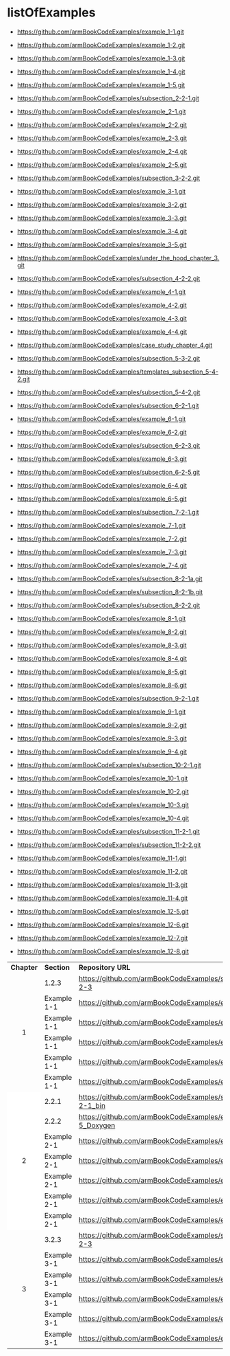 # listOfExamples

* https://github.com/armBookCodeExamples/example_1-1.git
* https://github.com/armBookCodeExamples/example_1-2.git
* https://github.com/armBookCodeExamples/example_1-3.git
* https://github.com/armBookCodeExamples/example_1-4.git
* https://github.com/armBookCodeExamples/example_1-5.git

* https://github.com/armBookCodeExamples/subsection_2-2-1.git
* https://github.com/armBookCodeExamples/example_2-1.git
* https://github.com/armBookCodeExamples/example_2-2.git
* https://github.com/armBookCodeExamples/example_2-3.git
* https://github.com/armBookCodeExamples/example_2-4.git
* https://github.com/armBookCodeExamples/example_2-5.git

* https://github.com/armBookCodeExamples/subsection_3-2-2.git
* https://github.com/armBookCodeExamples/example_3-1.git
* https://github.com/armBookCodeExamples/example_3-2.git
* https://github.com/armBookCodeExamples/example_3-3.git
* https://github.com/armBookCodeExamples/example_3-4.git
* https://github.com/armBookCodeExamples/example_3-5.git
* https://github.com/armBookCodeExamples/under_the_hood_chapter_3.git

* https://github.com/armBookCodeExamples/subsection_4-2-2.git
* https://github.com/armBookCodeExamples/example_4-1.git
* https://github.com/armBookCodeExamples/example_4-2.git
* https://github.com/armBookCodeExamples/example_4-3.git
* https://github.com/armBookCodeExamples/example_4-4.git
* https://github.com/armBookCodeExamples/case_study_chapter_4.git

* https://github.com/armBookCodeExamples/subsection_5-3-2.git
* https://github.com/armBookCodeExamples/templates_subsection_5-4-2.git
* https://github.com/armBookCodeExamples/subsection_5-4-2.git

* https://github.com/armBookCodeExamples/subsection_6-2-1.git
* https://github.com/armBookCodeExamples/example_6-1.git
* https://github.com/armBookCodeExamples/example_6-2.git
* https://github.com/armBookCodeExamples/subsection_6-2-3.git
* https://github.com/armBookCodeExamples/example_6-3.git
* https://github.com/armBookCodeExamples/subsection_6-2-5.git
* https://github.com/armBookCodeExamples/example_6-4.git
* https://github.com/armBookCodeExamples/example_6-5.git

* https://github.com/armBookCodeExamples/subsection_7-2-1.git
* https://github.com/armBookCodeExamples/example_7-1.git
* https://github.com/armBookCodeExamples/example_7-2.git
* https://github.com/armBookCodeExamples/example_7-3.git
* https://github.com/armBookCodeExamples/example_7-4.git

* https://github.com/armBookCodeExamples/subsection_8-2-1a.git
* https://github.com/armBookCodeExamples/subsection_8-2-1b.git
* https://github.com/armBookCodeExamples/subsection_8-2-2.git
* https://github.com/armBookCodeExamples/example_8-1.git
* https://github.com/armBookCodeExamples/example_8-2.git
* https://github.com/armBookCodeExamples/example_8-3.git
* https://github.com/armBookCodeExamples/example_8-4.git
* https://github.com/armBookCodeExamples/example_8-5.git
* https://github.com/armBookCodeExamples/example_8-6.git

* https://github.com/armBookCodeExamples/subsection_9-2-1.git
* https://github.com/armBookCodeExamples/example_9-1.git
* https://github.com/armBookCodeExamples/example_9-2.git
* https://github.com/armBookCodeExamples/example_9-3.git
* https://github.com/armBookCodeExamples/example_9-4.git

* https://github.com/armBookCodeExamples/subsection_10-2-1.git
* https://github.com/armBookCodeExamples/example_10-1.git
* https://github.com/armBookCodeExamples/example_10-2.git
* https://github.com/armBookCodeExamples/example_10-3.git
* https://github.com/armBookCodeExamples/example_10-4.git

* https://github.com/armBookCodeExamples/subsection_11-2-1.git
* https://github.com/armBookCodeExamples/subsection_11-2-2.git
* https://github.com/armBookCodeExamples/example_11-1.git
* https://github.com/armBookCodeExamples/example_11-2.git
* https://github.com/armBookCodeExamples/example_11-3.git
* https://github.com/armBookCodeExamples/example_11-4.git

* https://github.com/armBookCodeExamples/example_12-5.git
* https://github.com/armBookCodeExamples/example_12-6.git
* https://github.com/armBookCodeExamples/example_12-7.git
* https://github.com/armBookCodeExamples/example_12-8.git

<table>
  <tr>
    <td><b>Chapter</b></td> 
    <td><b>Section</b></td> 
    <td><b>Repository URL</b></td> 
  </tr>

  <tr>
    <td rowspan="6" style="text-align: center;">1</td>
    <td>1.2.3</td>
    <td>
	  <a href="https://github.com/armBookCodeExamples/subsection_1-2-3">
	    https://github.com/armBookCodeExamples/subsection_1-2-3
	  </a>
	</td> 
  </tr>
  <tr>
    <td>Example 1-1</td>
    <td>
	  <a href="https://github.com/armBookCodeExamples/example_1-1">
	    https://github.com/armBookCodeExamples/example_1-1
	  </a>
	</td> 
  </tr>
  <tr>
    <td>Example 1-1</td>
    <td>
	  <a href="https://github.com/armBookCodeExamples/example_1-1">
	    https://github.com/armBookCodeExamples/example_1-1
	  </a>
	</td> 
  </tr>
  <tr>
    <td>Example 1-1</td>
    <td>
	  <a href="https://github.com/armBookCodeExamples/example_1-1">
	    https://github.com/armBookCodeExamples/example_1-1
	  </a>
	</td> 
  </tr>
  <tr>
    <td>Example 1-1</td>
    <td>
	  <a href="https://github.com/armBookCodeExamples/example_1-1">
	    https://github.com/armBookCodeExamples/example_1-1
	  </a>
	</td> 
  </tr>
  <tr>
    <td>Example 1-1</td>
    <td>
	  <a href="https://github.com/armBookCodeExamples/example_1-1">
	    https://github.com/armBookCodeExamples/example_1-1
	  </a>
	</td> 
  </tr>

  <tr>
    <td rowspan="7" style="background: #FFF; text-align: center;">2</td>
    <td>2.2.1</td>
    <td>
	  <a href="https://github.com/armBookCodeExamples/subsection_2-2-1_bin">
	    https://github.com/armBookCodeExamples/subsection_2-2-1_bin
	  </a>
	</td> 
  </tr>
  <tr>
    <td>2.2.2</td>
    <td>
	  <a href="https://github.com/armBookCodeExamples/example_1-5_Doxygen">
	    https://github.com/armBookCodeExamples/example_1-5_Doxygen
	  </a>
	</td>
  </tr>
  <tr>
    <td>Example 2-1</td>
    <td>
	  <a href="https://github.com/armBookCodeExamples/example_2-1">
	    https://github.com/armBookCodeExamples/example_2-1
	  </a>
	</td>
  </tr>
  <tr>
    <td>Example 2-1</td>
    <td>
	  <a href="https://github.com/armBookCodeExamples/example_2-1">
	    https://github.com/armBookCodeExamples/example_2-1
	  </a>
	</td>
  </tr>
  <tr>
    <td>Example 2-1</td>
    <td>
	  <a href="https://github.com/armBookCodeExamples/example_2-1">
	    https://github.com/armBookCodeExamples/example_2-1
	  </a>
	</td>
  </tr>
  <tr>
    <td>Example 2-1</td>
    <td>
	  <a href="https://github.com/armBookCodeExamples/example_2-1">
	    https://github.com/armBookCodeExamples/example_2-1
	  </a>
	</td>
  </tr>
  <tr>
    <td>Example 2-1</td>
    <td>
	  <a href="https://github.com/armBookCodeExamples/example_2-1">
	    https://github.com/armBookCodeExamples/example_2-1
	  </a>
	</td>
  </tr>

  <tr>
    <td rowspan="6" style="text-align: center;">3</td>
    <td>3.2.3</td>
    <td>
	  <a href="https://github.com/armBookCodeExamples/subsection_1-2-3">
	    https://github.com/armBookCodeExamples/subsection_1-2-3
	  </a>
	</td> 
  </tr>
  <tr>
    <td>Example 3-1</td>
    <td>
	  <a href="https://github.com/armBookCodeExamples/example_1-1">
	    https://github.com/armBookCodeExamples/example_1-1
	  </a>
	</td> 
  </tr>
  <tr>
    <td>Example 3-1</td>
    <td>
	  <a href="https://github.com/armBookCodeExamples/example_1-1">
	    https://github.com/armBookCodeExamples/example_1-1
	  </a>
	</td> 
  </tr>
  <tr>
    <td>Example 3-1</td>
    <td>
	  <a href="https://github.com/armBookCodeExamples/example_1-1">
	    https://github.com/armBookCodeExamples/example_1-1
	  </a>
	</td> 
  </tr>
  <tr>
    <td>Example 3-1</td>
    <td>
	  <a href="https://github.com/armBookCodeExamples/example_1-1">
	    https://github.com/armBookCodeExamples/example_1-1
	  </a>
	</td> 
  </tr>
  <tr>
    <td>Example 3-1</td>
    <td>
	  <a href="https://github.com/armBookCodeExamples/example_1-1">
	    https://github.com/armBookCodeExamples/example_1-1
	  </a>
	</td> 
  </tr>

</table>
